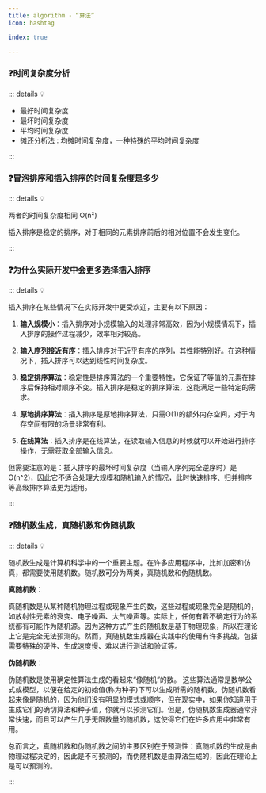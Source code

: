 ```yaml
---
title: algorithm - “算法”
icon: hashtag

index: true

---
```


<!-- more -->

### ❓时间复杂度分析

::: details 💡

- 最好时间复杂度
- 最坏时间复杂度
- 平均时间复杂度
- 摊还分析法 : 均摊时间复杂度，一种特殊的平均时间复杂度

:::

### ❓冒泡排序和插入排序的时间复杂度是多少

::: details 💡

  两者的时间复杂度相同 O(n²)
  
  插入排序是稳定的排序，对于相同的元素排序前后的相对位置不会发生变化。

:::

### ❓为什么实际开发中会更多选择插入排序

::: details 💡 

插入排序在某些情况下在实际开发中更受欢迎，主要有以下原因：

1. **输入规模小**：插入排序对小规模输入的处理非常高效，因为小规模情况下，插入排序的操作过程减少，效率相对较高。

2. **输入序列接近有序**：插入排序对于近乎有序的序列，其性能特别好。在这种情况下，插入排序可以达到线性时间复杂度。

3. **稳定排序算法**：稳定性是排序算法的一个重要特性，它保证了等值的元素在排序后保持相对顺序不变。插入排序是稳定的排序算法，这能满足一些特定的需求。

4. **原地排序算法**：插入排序是原地排序算法，只需O(1)的额外内存空间，对于内存空间有限的场景非常有利。

5. **在线算法**：插入排序是在线算法，在读取输入信息的时候就可以开始进行排序操作，无需获取全部输入信息。

但需要注意的是：插入排序的最坏时间复杂度（当输入序列完全逆序时）是O(n^2)，因此它不适合处理大规模和随机输入的情况，此时快速排序、归并排序等高级排序算法更为适用。

:::

### ❓随机数生成，真随机数和伪随机数

::: details 💡 

随机数生成是计算机科学中的一个重要主题。在许多应用程序中，比如加密和仿真，都需要使用随机数。随机数可分为两类，真随机数和伪随机数。

**真随机数**：

真随机数是从某种随机物理过程或现象产生的数，这些过程或现象完全是随机的，如放射性元素的衰变、电子噪声、大气噪声等。实际上，任何有着不确定行为的系统都有可能作为随机源。因为这种方式产生的随机数是基于物理现象，所以在理论上它是完全无法预测的。然而，真随机数生成器在实践中的使用有许多挑战，包括需要特殊的硬件、生成速度慢、难以进行测试和验证等。

**伪随机数**：

伪随机数是使用确定性算法生成的看起来“像随机”的数。 这些算法通常是数学公式或模型，以便在给定的初始值(称为种子)下可以生成所需的随机数。伪随机数看起来像是随机的，因为他们没有明显的模式或顺序，但在现实中，如果你知道用于生成它们的确切算法和种子值，你就可以预测它们。但是，伪随机数生成器通常非常快速，而且可以产生几乎无限数量的随机数，这使得它们在许多应用中非常有用。

总而言之，真随机数和伪随机数之间的主要区别在于预测性：真随机数的生成是由物理过程决定的，因此是不可预测的，而伪随机数是由算法生成的，因此在理论上是可以预测的。

:::